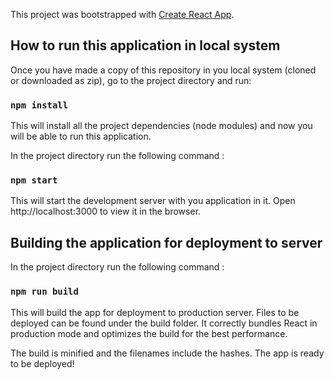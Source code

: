 This project was bootstrapped with [Create React App](https://github.com/facebook/create-react-app).

## How to run this application in local system

Once you have made a copy of this repository in you local system (cloned or downloaded as zip), go to the project directory and run:

### `npm install`

This will install all the project dependencies (node modules) and now you will be able to run this application.

In the project directory run the following command :

### `npm start`

This will start the development server with you application in it. Open http://localhost:3000 to view it in the browser.

## Building the application for deployment to server 

In the project directory run the following command :

### `npm run build`

This will build the app for deployment to production server. Files to be deployed can be found under the build folder.
It correctly bundles React in production mode and optimizes the build for the best performance.

The build is minified and the filenames include the hashes.
The app is ready to be deployed!


